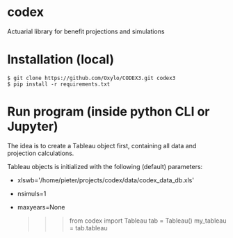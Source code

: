 # codex
Actuarial library for benefit projections and simulations

Installation (local)
====================

    $ git clone https://github.com/Oxylo/CODEX3.git codex3
    $ pip install -r requirements.txt
    
    
Run program (inside python CLI or Jupyter)
==========================================

The idea is to create a Tableau object first, containing all data and projection calculations.

Tableau objects is initialized with the following (default) parameters:
* xlswb='/home/pieter/projects/codex/data/codex_data_db.xls'
* nsimuls=1
* maxyears=None

    >>> from codex import Tableau
    >>> tab = Tableau()
    >>> my_tableau = tab.tableau
    

